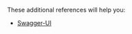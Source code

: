 These additional references will help you:

* [Swagger-UI](http://localhost:8080/api/v1/ms17/swagger-ui/index.html)
